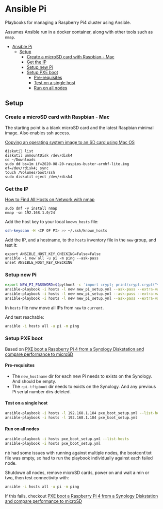 # Ansible Pi

Playbooks for managing a Raspberry Pi4 cluster using Ansible. 

Assumes Ansible run in a docker container, along with other tools such as `nmap`.

- [Ansible Pi](#ansible-pi)
  - [Setup](#setup)
    - [Create a microSD card with Raspbian - Mac](#create-a-microsd-card-with-raspbian---mac)
    - [Get the IP](#get-the-ip)
    - [Setup new Pi](#setup-new-pi)
    - [Setup PXE boot](#setup-pxe-boot)
      - [Pre-requisites](#pre-requisites)
      - [Test on a single host](#test-on-a-single-host)
      - [Run on all nodes](#run-on-all-nodes)

## Setup

### Create a microSD card with Raspbian - Mac

The starting point is a blank microSD card and the latest Raspbian minimal image. Also enables ssh access.

[Copying an operating system image to an SD card using Mac OS](https://www.raspberrypi.org/documentation/installation/installing-images/mac.md)

```
diskutil list
diskutil unmountDisk /dev/disk4
cd ~/Downloads
sudo dd bs=1m if=2020-08-20-raspios-buster-armhf-lite.img of=/dev/rdisk4; sync
touch /Volumes/boot/ssh
sudo diskutil eject /dev/rdisk4
```

### Get the IP

[How to Find All Hosts on Network with nmap](https://osxdaily.com/2018/07/24/find-all-hosts-network-nmap/)

```
sudo dnf -y install nmap
nmap -sn 192.168.1.0/24
```

Add the host key to your local `known_hosts` file:

```bash
ssh-keyscan -H <IP OF PI> >> ~/.ssh/known_hosts
```

Add the IP, and a hostname, to the `hosts` inventory file in the `new` group, and test it:

```
export ANSIBLE_HOST_KEY_CHECKING=False=False
ansible -i new all -u pi -m ping --ask-pass
unset ANSIBLE_HOST_KEY_CHECKING
```


### Setup new Pi

```bash
export NEW_PI_PASSWORD=$(python3 -c 'import crypt; print(crypt.crypt("<YOUR NEW PASSWORD>", crypt.mksalt(crypt.METHOD_SHA512)))')
ansible-playbook -i hosts -l new new_pi_setup.yml --ask-pass --extra-vars "new_pi_password=$NEW_PI_PASSWORD" --list-hosts
ansible-playbook -i hosts -l new new_pi_setup.yml --ask-pass --extra-vars "new_pi_password=$NEW_PI_PASSWORD" --list-tasks
ansible-playbook -i hosts -l new new_pi_setup.yml --ask-pass --extra-vars "new_pi_password=$NEW_PI_PASSWORD"
```

In `hosts` file now move all IPs from `new` to `current`.

And test reachable:

```bash
ansible -i hosts all -u pi -m ping
```

### Setup PXE boot

Based on [PXE boot a Raspberry Pi 4 from a Synology Diskstation and compare performance to microSD](https://mikejmcfarlane.github.io/blog/2020/09/12/PXE-boot-raspberry-pi-4-from-synology-diskstation#setting-up-the-raspberry-pi-to-pxe-boot)

#### Pre-requisites

+ The `new_hostname` dir for each new Pi needs to exists on the Synology. And should be empty.
+ The `rpi-tftpboot` dir needs to exists on the Synology. And any previous Pi serial number dirs deleted.

#### Test on a single host

```bash
ansible-playbook -i hosts -l 192.168.1.184 pxe_boot_setup.yml --list-hosts
ansible-playbook -i hosts -l 192.168.1.184 pxe_boot_setup.yml
```

#### Run on all nodes

```bash
ansible-playbook -i hosts pxe_boot_setup.yml --list-hosts
ansible-playbook -i hosts pxe_boot_setup.yml
```

nb had some issues with running against multiple nodes, the bootconf.txt file was empty, so had to run the playbook individually against each failed node.

Shutdown all nodes, remove microSD cards, power on and wait a min or two, then test connectivity with:

```bash
ansible -i hosts all -u pi -m ping
```

If this fails, checkout [PXE boot a Raspberry Pi 4 from a Synology Diskstation and compare performance to microSD](https://mikejmcfarlane.github.io/blog/2020/09/12/PXE-boot-raspberry-pi-4-from-synology-diskstation#setting-up-the-raspberry-pi-to-pxe-boot)